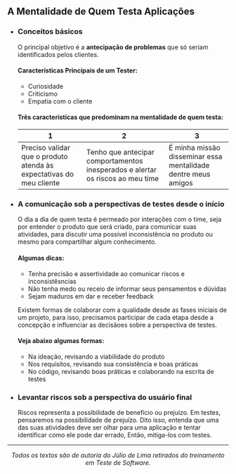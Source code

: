 ## A Mentalidade de Quem Testa Aplicações

* ### Conceitos básicos

  O principal objetivo é a **antecipação de problemas** que só seriam identificados pelos clientes.
  
  #### Características Princípais de um Tester:
    * Curiosidade
    * Criticismo
    * Empatia com o cliente
    
  #### Três características que predominam na mentalidade de quem testa:
     <table>
      <thead>
        <th>1</th>
        <th>2</th>
        <th>3</th>
      </thead>
      <tr>
        <td> Preciso validar que o produto atenda às expectativas do meu cliente</td>
        <td> Tenho que antecipar comportamentos inesperados e alertar os riscos ao meu time</td>
        <td> É minha missão disseminar essa mentalidade dentre meus amigos</td>
      </tr>
    </table>


* ### A comunicação sob a perspectivas de testes desde o início
  
  O dia a dia de quem testa é permeado por interações com o time, seja por entender o produto que será criado, 
  para comunicar suas atividades, para discutir uma possível inconsistência no produto ou mesmo para compartilhar algum conhecimento.
  
  #### Algumas dicas:
    * Tenha precisão e assertividade ao comunicar riscos e inconsistêsncias
    * Não tenha medo ou receio de informar seus pensamentos e dúvidas
    * Sejam maduros em dar e receber feedback
    
  Existem formas de colaborar com a qualidade desde as fases iniciais de um 
  projeto, para isso, precisamos participar de cada etapa desde a concepção 
  e influenciar as decisãoes sobre a perspectiva de testes. 
  
  #### Veja abaixo algumas formas:
    * Na ideação, revisando a viabilidade do produto
    * Nos requisitos, revisando sua consistência e boas práticas
    * No código, revisando boas práticas e colaborando na escrita de testes
    
    
* ### Levantar riscos sob a perspectiva do usuário final

  Riscos representa a possibilidade de benefício ou prejuízo. Em testes, 
  pensaremos na possibilidade de prejuízo. Dito isso, entenda que uma das 
  suas atividades deve ser olhar para uma aplicação e tentar identificar como
  ele pode dar errado, Então, mitiga-los com testes.
    
    
 ______________________________
 <p align="center"><i>Todos os textos são de autoria do Júlio de Lima retirados do treinamento em Teste de Software.</i></p>
